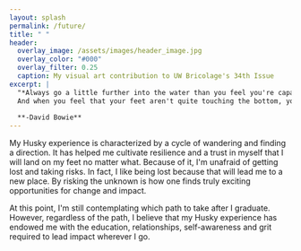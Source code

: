 ```yaml
---
layout: splash
permalink: /future/
title: " "
header:
  overlay_image: /assets/images/header_image.jpg
  overlay_color: "#000"
  overlay_filter: 0.25
  caption: My visual art contribution to UW Bricolage's 34th Issue
excerpt: |
  "*Always go a little further into the water than you feel you're capable of being in. Go a little bit out of your depth. 
  And when you feel that your feet aren't quite touching the bottom, you're just about in the right place to do something exciting*"
  
  **-David Bowie**
---
```


My Husky experience is characterized by a cycle of wandering and finding a direction. It has helped me cultivate resilience and a trust in myself that I will land on my feet no matter what. Because of it, I'm unafraid of getting lost and taking risks. In fact, I like being lost because that will lead me to a new place. By risking the unknown is how one finds truly exciting opportunities for change and impact.

At this point, I'm still contemplating which path to take after I graduate. However, regardless of the path, I believe that my Husky experience has endowed me with the education, relationships, self-awareness and grit required to lead impact wherever I go. 